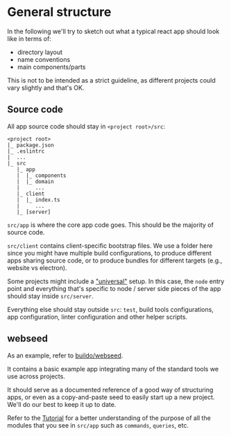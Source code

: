 # General structure

In the following we'll try to sketch out what a typical react app should look like in terms of:
- directory layout
- name conventions
- main components/parts

This is not to be intended as a strict guideline, as different projects could vary slightly and that's OK.

## Source code

All app source code should stay in `<project root>/src`:
```
<project root>
|_ package.json
|_ .eslintrc
|  ...
|_ src
   |_ app
   |  |_ components
   |  |_ domain
   |     ...
   |_ client
   |  |_ index.ts
   |     ...
   |_ [server]
```

`src/app` is where the core app code goes. This should be the majority of source code.

`src/client` contains client-specific bootstrap files. We use a folder here since you might have multiple build configurations, to produce different apps sharing source code, or to produce bundles for different targets (e.g., website vs electron).

Some projects might include a ["universal"](https://medium.com/@mjackson/universal-javascript-4761051b7ae9#.yzqdrsdd0) setup. In this case, the `node` entry point and everything that's specific to node / server side pieces of the app should stay inside `src/server`.

Everything else should stay outside `src`: `test`, build tools configurations, app configuration, linter configuration and other helper scripts.

## webseed

As an example, refer to [buildo/webseed](https://github.com/buildo/webseed).

It contains a basic example app integrating many of the standard tools we use across projects.

It should serve as a documented reference of a good way of structuring apps, or even as a copy-and-paste seed to easily start up a new project. We'll do our best to keep it up to date.

Refer to the [Tutorial](../5.tutorial.md) for a better understanding of the purpose of all the modules that you see in `src/app` such as `commands`, `queries`, etc.
